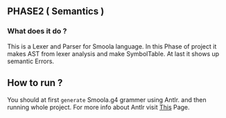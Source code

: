 ## PHASE2 ( Semantics )
### What does it do ? 
This is a Lexer and Parser for Smoola language.
In this Phase of project it makes AST from lexer analysis and make SymbolTable. At last it shows up semantic Errors.

## How to run ? 
You should at first `generate` Smoola.g4 grammer using Antlr. and then running whole project. 
For more info about Antlr visit [This](https://www.antlr.org) Page.
